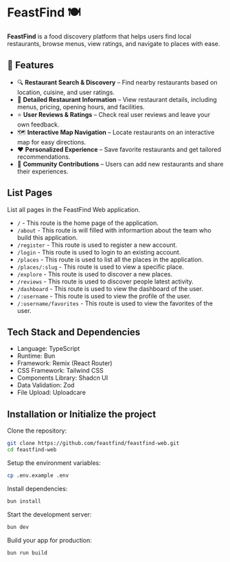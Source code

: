 # FeastFind 🍽️

**FeastFind** is a food discovery platform that helps users find local restaurants, browse menus, view ratings, and navigate to places with ease.

## 🚀 Features

- 🔍 **Restaurant Search & Discovery** – Find nearby restaurants based on location, cuisine, and user ratings.
- 📖 **Detailed Restaurant Information** – View restaurant details, including menus, pricing, opening hours, and facilities.
- ⭐ **User Reviews & Ratings** – Check real user reviews and leave your own feedback.
- 🗺️ **Interactive Map Navigation** – Locate restaurants on an interactive map for easy directions.
- ❤️ **Personalized Experience** – Save favorite restaurants and get tailored recommendations.
- 👥 **Community Contributions** – Users can add new restaurants and share their experiences.

## List Pages

List all pages in the FeastFind Web application.

- `/` - This route is the home page of the application.
- `/about` - This route is will filled with informartion about the team who
  build this application.
- `/register` - This route is used to register a new account.
- `/login` - This route is used to login to an existing account.
- `/places` - This route is used to list all the places in the application.
- `/places/:slug` - This route is used to view a specific place.
- `/explore` - This route is used to discover a new places.
- `/reviews` - This route is used to discover people latest activity.
- `/dashboard` - This route is used to view the dashboard of the user.
- `/:username` - This route is used to view the profile of the user.
- `/:username/favorites` - This route is used to view the favorites of the user.

## Tech Stack and Dependencies

- Language: TypeScript
- Runtime: Bun
- Framework: Remix (React Router)
- CSS Framework: Tailwind CSS
- Components Library: Shadcn UI
- Data Validation: Zod
- File Upload: Uploadcare

## Installation or Initialize the project

Clone the repository:

```sh
git clone https://github.com/feastfind/feastfind-web.git
cd feastfind-web
```

Setup the environment variables:

```sh
cp .env.example .env
```

Install dependencies:

```sh
bun install
```

Start the development server:

```sh
bun dev
```

Build your app for production:

```sh
bun run build
```
